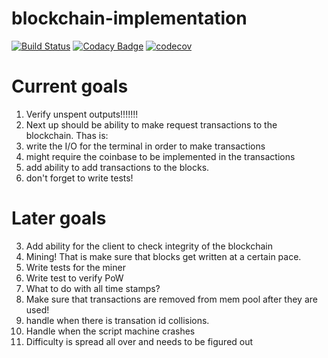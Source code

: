 # blockchain-implementation
[![Build Status](https://travis-ci.org/dachrillz/blockchain-implementation.svg?branch=master)](https://travis-ci.org/dachrillz/blockchain-implementation)
[![Codacy Badge](https://api.codacy.com/project/badge/Grade/245ba1f76ec7485f98365cfeb79cd25b)](https://www.codacy.com/app/dachrillz/blockchain-implementation?utm_source=github.com&amp;utm_medium=referral&amp;utm_content=dachrillz/blockchain-implementation&amp;utm_campaign=Badge_Grade)
[![codecov](https://codecov.io/gh/dachrillz/blockchain-implementation/branch/master/graph/badge.svg)](https://codecov.io/gh/dachrillz/blockchain-implementation)

# Current goals
1. Verify unspent outputs!!!!!!!
2. Next up should be ability to make request transactions to the blockchain. Thas is:
1. write the I/O for the terminal in order to make transactions
2. might require the coinbase to be implemented in the transactions
3. add ability to add transactions to the blocks.
4. don't forget to write tests!


# Later goals
3. Add ability for the client to check integrity of the blockchain
4. Mining! That is make sure that blocks get written at a certain pace.
5. Write tests for the miner
6. Write test to verify PoW
7. What to do with all time stamps?
8. Make sure that transactions are removed from mem pool after they are used!
9. handle when there is transation id collisions.
10. Handle when the script machine crashes
11. Difficulty is spread all over and needs to be figured out
